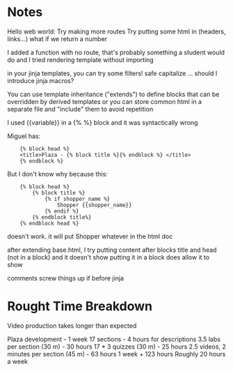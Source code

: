 Notes
=====

Hello web world:
    Try making more routes
    Try putting some html in (headers, links...)
    what if we return a number

I added a function with no route, that's probably something a student would do
and I tried rendering template without importing


in your jinja templates, you can try some filters! safe capitalize ...
should I introduce jinja macros?

You can use template inheritance ("extends") to define blocks that can be overridden by derived templates
or you can store common html in a separate file and "include" them to avoid repetition

I used {{variable}} in a {% %} block and it was syntactically wrong

Miguel has:
```
    {% block head %}
    <title>Plaza - {% block title %}{% endblock %} </title>
    {% endblock %}
```
But I don't know why because this:
```
    {% block head %}
        {% block title %}
            {% if shopper_name %}
                Shopper {{shopper_name}}
            {% endif %}
        {% endblock title%}
    {% endblock head %}
```
doesn't work. it will put Shopper whatever in the html doc

after extending base.html, I try putting content after blocks title and head (not in a block) and it doesn't show
putting it in a block does allow it to show

comments screw things up if before jinja















Rought Time Breakdown
=====================

Video production takes longer than expected


Plaza development - 1 week
17 sections - 4 hours for descriptions
3.5 labs per section (30 m) - 30 hours
17 * 3 quizzes (30 m) - 25 hours
2.5 videos, 2 minutes per section (45 m) - 63 hours
1 week + 123 hours
Roughly 20 hours a week